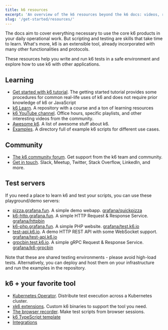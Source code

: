 ```yaml
---
title: k6 resources
excerpt: 'An overview of the k6 resources beyond the k6 docs: videos, repositories, test servers, courses, and more'
slug: '/get-started/resources/'
---
```


The docs aim to cover everything necessary to use the core k6 products in your daily operational work.
But scripting and testing are skills that take time to learn.
What's more, k6 is an extensible tool, already incorporated with many other functionalities and protocols.

These resources help you write and run k6 tests in a safe environment and explore how to use k6 with other applications.

## Learning

- [Get started with k6 tutorial](/examples/tutorials/get-started-with-k6/). The getting started tutorial provides some procedures for common real-life uses of k6 and does not require prior knowledge of k6 or JavaScript
- [k6 Learn](https://github.com/grafana/k6-learn). A repository with a course and a ton of learning resources
- [k6 YouTube channel](https://www.youtube.com/c/k6test/playlists). Office hours, specific playlists, and other interesting videos from the community.
- [Awesome k6](https://github.com/grafana/awesome-k6). A list of awesome stuff about k6.
- [Examples](https://github.com/grafana/k6/tree/master/examples). A directory full of example k6 scripts for different use cases.

## Community

- [The k6 community forum](https://community.grafana.com/). Get support from the k6 team and community.
- [Get in touch](https://k6.io/community/#join-the-conversation). Slack, Meetup, Twitter, Stack Overflow, LinkedIn, and more.

## Test servers

If you need a place to learn k6 and test your scripts, you can use these playground/demo servers:

- [pizza.grafana.fun](https://pizza.grafana.fun/). A simple demo webapp. [grafana/quickpizza](https://github.com/grafana/quickpizza)
- [k6-http.grafana.fun](https://k6-http.grafana.fun). A simple HTTP Request & Response Service. [grafana/httpbin](https://github.com/grafana/httpbin)
- [k6-php.grafana.fun](https://k6-php.grafana.fun). A simple PHP website. [grafana/test.k6.io](https://github.com/grafana/test.k6.io)
- [test-api.k6.io](https://test-api.k6.io). A demo HTTP REST API with some WebSocket support. [grafana/test-api.k6.io](https://github.com/grafana/test-api.k6.io)
- [grpcbin.test.k6.io](https://grpcbin.test.k6.io/). A simple gRPC Request & Response Service. [grafana/k6-grpcbin](https://github.com/grafana/k6-grpcbin)

Note that these are shared testing environments - please avoid high-load tests. Alternatively, you can deploy and host them on your infrastructure and run the examples in the repository.

## k6 + your favorite tool

- [Kubernetes Operator](/testing-guides/running-distributed-tests/). Distribute test execution across a Kubernetes cluster.
- [xk6 extensions](/extensions). Custom k6 binaries to support the tool you need.
- [The browser recorder](/test-authoring/create-tests-from-recordings/using-the-browser-recorder/). Make test scripts from browser sessions.
- [k6 TypeScript template](https://github.com/grafana/k6-template-typescript)
- [Integrations](/integrations/)

